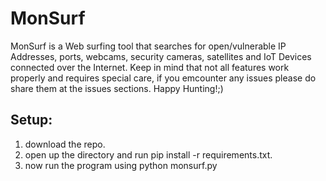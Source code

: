 # MonSurf
MonSurf is a Web surfing tool that searches for open/vulnerable IP Addresses, ports, webcams, security cameras, satellites and IoT Devices connected over the Internet. Keep in mind that not all features work properly and requires special care, if you emcounter any issues please do share them at the issues sections. Happy Hunting!;)

## Setup:
1. download the repo.
2. open up the directory and run pip install -r requirements.txt.
3. now run the program using python monsurf.py
